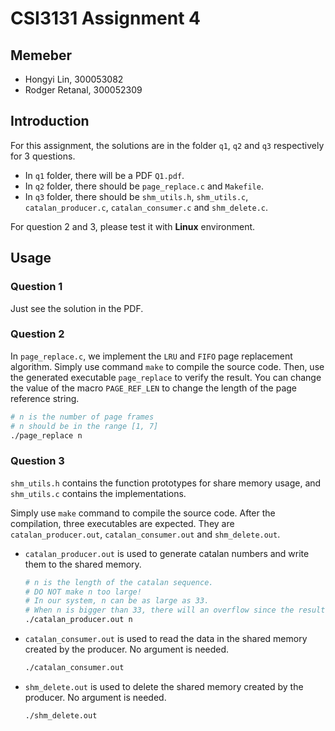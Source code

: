 # CSI3131 Assignment 4

## Memeber
* Hongyi Lin, 300053082
* Rodger Retanal, 300052309

## Introduction
For this assignment, the solutions are in the folder `q1`, `q2` and `q3` respectively for 3 questions.
* In `q1` folder, there will be a PDF `Q1.pdf`.
* In `q2` folder, there should be `page_replace.c` and `Makefile`.
* In `q3` folder, there should be `shm_utils.h`, `shm_utils.c`, `catalan_producer.c`, `catalan_consumer.c` and `shm_delete.c`.

For question 2 and 3, please test it with **Linux** environment.

## Usage
### Question 1
Just see the solution in the PDF.

### Question 2
In `page_replace.c`, we implement the `LRU` and `FIFO` page replacement algorithm. Simply use command `make` to compile the source code. Then, use the generated executable `page_replace` to verify the result. You can change the value of the macro `PAGE_REF_LEN` to change the length of the page reference string.
```bash
# n is the number of page frames
# n should be in the range [1, 7]
./page_replace n
```

### Question 3
`shm_utils.h` contains the function prototypes for share memory usage, and `shm_utils.c` contains the implementations. <br>

Simply use `make` command to compile the source code. After the compilation, three executables are expected. They are `catalan_producer.out`, `catalan_consumer.out` and `shm_delete.out`.
* `catalan_producer.out` is used to generate catalan numbers and write them to the shared memory.
    ```bash
    # n is the length of the catalan sequence.
    # DO NOT make n too large!
    # In our system, n can be as large as 33.
    # When n is bigger than 33, there will an overflow since the result is too big to be represented even by long long type.
    ./catalan_producer.out n
    ```
* `catalan_consumer.out` is used to read the data in the shared memory created by the producer. No argument is needed.
    ```bash
    ./catalan_consumer.out
    ```
* `shm_delete.out` is used to delete the shared memory created by the producer. No argument is needed.
    ```bash
    ./shm_delete.out
    ```